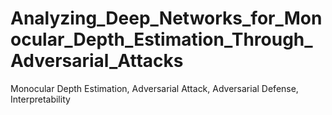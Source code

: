 # Analyzing_Deep_Networks_for_Monocular_Depth_Estimation_Through_Adversarial_Attacks
Monocular Depth Estimation, Adversarial Attack, Adversarial Defense, Interpretability
